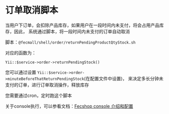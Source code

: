 订单取消脚本
=====


当用户下订单，会扣除产品库存，如果用户在一段时间内未支付，将会占用产品库存，因此，
系统通过脚本，将一段时间内未支付的订单自动取消


脚本：`@fecmall/shell/order/returnPendingProductQtyStock.sh`

对应的函数为：

```
Yii::$service->order->returnPendingStock()
```


您可以通过设置 `Yii::$service->order->minuteBeforeThatReturnPendingStock`(在配置文件中设置)，
来决定多长分钟未支付的订单，进行订单取消操作，释放库存

您需要通过cron，定时跑这个脚本

关于console执行，可以参看文档：[Fecshop console 介绍和配置](http://www.fecshop.com/doc/fecshop-guide/develop/cn-1.0/guide-fecshop-console-about.html)


